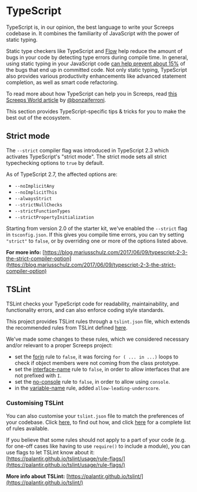 # TypeScript

TypeScript is, in our opinion, the best language to write your Screeps codebase in. It combines the familiarity of
JavaScript with the power of static typing.

Static type checkers like TypeScript and [Flow](https://flow.org/) help reduce the amount of bugs in your code by
detecting type errors during compile time. In general, using static typing in your JavaScript
code [can help prevent about 15%](https://blog.acolyer.org/2017/09/19/to-type-or-not-to-type-quantifying-detectable-bugs-in-javascript/)
of the bugs that end up in committed code. Not only static typing, TypeScript also provides various productivity
enhancements like advanced statement completion, as well as smart code refactoring.

To read more about how TypeScript can help you in Screeps,
read [this Screeps World article](https://screepsworld.com/2017/07/typescreeps-getting-started-with-ts-in-screeps/)
by [@bonzaiferroni](https://github.com/bonzaiferroni).

This section provides TypeScript-specific tips & tricks for you to make the best out of the ecosystem.

## Strict mode

The `--strict` compiler flag was introduced in TypeScript 2.3 which activates TypeScript's "strict mode". The strict
mode sets all strict typechecking options to `true` by default.

As of TypeScript 2.7, the affected options are:

* `--noImplicitAny`
* `--noImplicitThis`
* `--alwaysStrict`
* `--strictNullChecks`
* `--strictFunctionTypes`
* `--strictPropertyInitialization`

Starting from version 2.0 of the starter kit, we've enabled the `--strict` flag in `tsconfig.json`. If this gives you
compile time errors, you can try setting `"strict"` to `false`, or by overriding one or more of the options listed
above.

**For more
info:** [https://blog.mariusschulz.com/2017/06/09/typescript-2-3-the-strict-compiler-option](https://blog.mariusschulz.com/2017/06/09/typescript-2-3-the-strict-compiler-option)

## TSLint

TSLint checks your TypeScript code for readability, maintainability, and functionality errors, and can also enforce
coding style standards.

This project provides TSLint rules through a `tslint.json` file, which extends the recommended rules from TSLint
defined [here](https://github.com/palantir/tslint/blob/next/src/configs/recommended.ts).

We've made some changes to these rules, which we considered necessary and/or relevant to a proper Screeps project:

* set the [forin](http://palantir.github.io/tslint/rules/forin/) rule to `false`, it was forcing `for ( ... in ...)`
  loops to check if object members were not coming from the class prototype.
* set the [interface-name](http://palantir.github.io/tslint/rules/interface-name/) rule to `false`, in order to allow
  interfaces that are not prefixed with `I`.
* set the [no-console](http://palantir.github.io/tslint/rules/no-console/) rule to `false`, in order to allow
  using `console`.
* in the [variable-name](http://palantir.github.io/tslint/rules/variable-name/) rule, added `allow-leading-underscore`.

### Customising TSLint

You can also customise your `tslint.json` file to match the preferences of your codebase.
Click [here](https://palantir.github.io/tslint/usage/configuration/), to find out how, and
click [here](https://palantir.github.io/tslint/rules/) for a complete list of rules available.

If you believe that some rules should not apply to a part of your code \(e.g. for one-off cases like having to
use `require()` to include a module\), you can use flags to let TSLint know about
it: [https://palantir.github.io/tslint/usage/rule-flags/](https://palantir.github.io/tslint/usage/rule-flags/)

**More info about TSLint:** [https://palantir.github.io/tslint/](https://palantir.github.io/tslint/)

